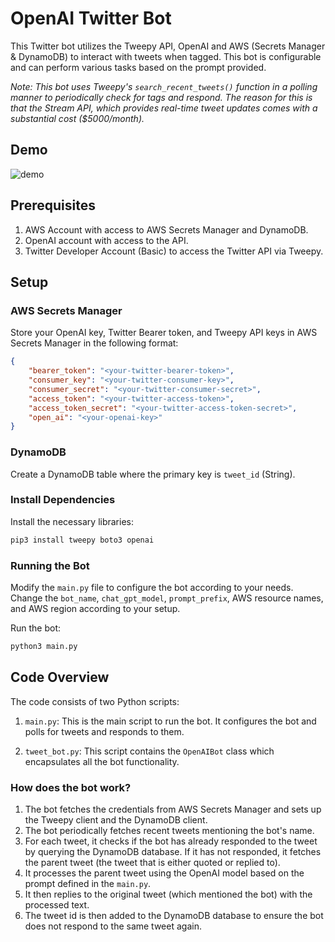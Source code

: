 # OpenAI Twitter Bot

This Twitter bot utilizes the Tweepy API, OpenAI and AWS (Secrets Manager & DynamoDB) to interact with tweets when tagged. This bot is configurable and can perform various tasks based on the prompt provided.

*Note: This bot uses Tweepy's `search_recent_tweets()` function in a polling manner to periodically check for tags and respond. The reason for this is that the Stream API, which provides real-time tweet updates comes with a substantial cost ($5000/month).*

## Demo

![demo](https://github.com/WillKre/OpenAI-Twitter-Bot/assets/7396157/88132454-3572-4868-bd22-4b31d9411e3f)

## Prerequisites

1. AWS Account with access to AWS Secrets Manager and DynamoDB.
2. OpenAI account with access to the API.
3. Twitter Developer Account (Basic) to access the Twitter API via Tweepy.

## Setup 

### AWS Secrets Manager

Store your OpenAI key, Twitter Bearer token, and Tweepy API keys in AWS Secrets Manager in the following format:

```json
{
    "bearer_token": "<your-twitter-bearer-token>",
    "consumer_key": "<your-twitter-consumer-key>",
    "consumer_secret": "<your-twitter-consumer-secret>",
    "access_token": "<your-twitter-access-token>",
    "access_token_secret": "<your-twitter-access-token-secret>",
    "open_ai": "<your-openai-key>"
}
```

### DynamoDB

Create a DynamoDB table where the primary key is `tweet_id` (String).

### Install Dependencies 

Install the necessary libraries:

```bash
pip3 install tweepy boto3 openai
```

### Running the Bot 

Modify the `main.py` file to configure the bot according to your needs. Change the `bot_name`, `chat_gpt_model`, `prompt_prefix`, AWS resource names, and AWS region according to your setup.

Run the bot:

```bash
python3 main.py
```

## Code Overview

The code consists of two Python scripts:

1. `main.py`: This is the main script to run the bot. It configures the bot and polls for tweets and responds to them.

2. `tweet_bot.py`: This script contains the `OpenAIBot` class which encapsulates all the bot functionality.

### How does the bot work?

1. The bot fetches the credentials from AWS Secrets Manager and sets up the Tweepy client and the DynamoDB client.
2. The bot periodically fetches recent tweets mentioning the bot's name.
3. For each tweet, it checks if the bot has already responded to the tweet by querying the DynamoDB database. If it has not responded, it fetches the parent tweet (the tweet that is either quoted or replied to).
4. It processes the parent tweet using the OpenAI model based on the prompt defined in the `main.py`.
5. It then replies to the original tweet (which mentioned the bot) with the processed text.
6. The tweet id is then added to the DynamoDB database to ensure the bot does not respond to the same tweet again.
